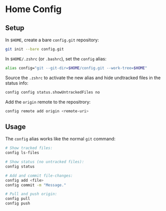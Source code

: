 # Home Config

## Setup

In `$HOME`, create a bare `config.git` repository:

```bash
git init --bare config.git
```

In `$HOME/.zshrc` (or `.bashrc`), set the `config` alias:

```bash
alias config="git --git-dir=$HOME/config.git --work-tree=$HOME"
```

Source the `.zshrc` to activate the new alias and
hide undtracked files in the status info:

```bash
config config status.showUntrackedFiles no
```

Add the `origin` remote to the repositrory:

```bash
config remote add origin <remote-uri>
```

## Usage

The `config` alias works like the normal `git` command:

```bash
# Show tracked files:
config ls-files

# Show status (no untracked files):
config status

# Add and commit file-changes:
config add <file>
config commit -m "Message."

# Pull and push origin:
config pull
config push
```

